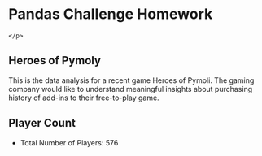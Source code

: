 <h1>Pandas Challenge  Homework</h1>
    <p>
      
    </p>
<h2>Heroes of Pymoly</h2>
    <p> This is the data analysis for a recent game Heroes of Pymoli. The gaming company would like to understand meaningful insights about purchasing history of add-ins to their free-to-play game. </p>

<h2>Player Count</h2>

<ul>
      <li>Total Number of Players: 576</li>
</ul>

